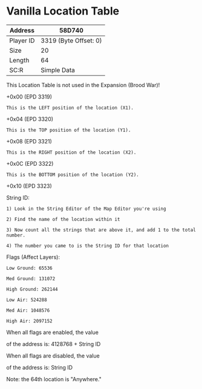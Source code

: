 
#  Vanilla Location Table
Address   | 58D740
----------|-------------
Player ID | 3319 (Byte Offset: 0)
Size 	  | 20
Length 	  | 64
SC:R      | Simple Data

This Location Table is not used in the Expansion (Brood War)!

+0x00 (EPD 3319)

	This is the LEFT position of the location (X1).

+0x04 (EPD 3320)

	This is the TOP position of the location (Y1).

+0x08 (EPD 3321)

	This is the RIGHT position of the location (X2).

+0x0C (EPD 3322)

	This is the BOTTOM position of the location (Y2).

+0x10 (EPD 3323)

String ID: 
	1) Look in the String Editor of the Map Editor you're using
	2) Find the name of the location within it
	3) Now count all the strings that are above it, and add 1 to the total number.
	4) The number you came to is the String ID for that location

Flags (Affect Layers):
	Low Ground: 65536
	Med Ground: 131072
	High Ground: 262144
	Low Air: 524288
	Med Air: 1048576
	High Air: 2097152

When all flags are enabled, the value
of the address is: 4128768 + String ID

When all flags are disabled, the value
of the address is: String ID

Note: the 64th location is "Anywhere."
